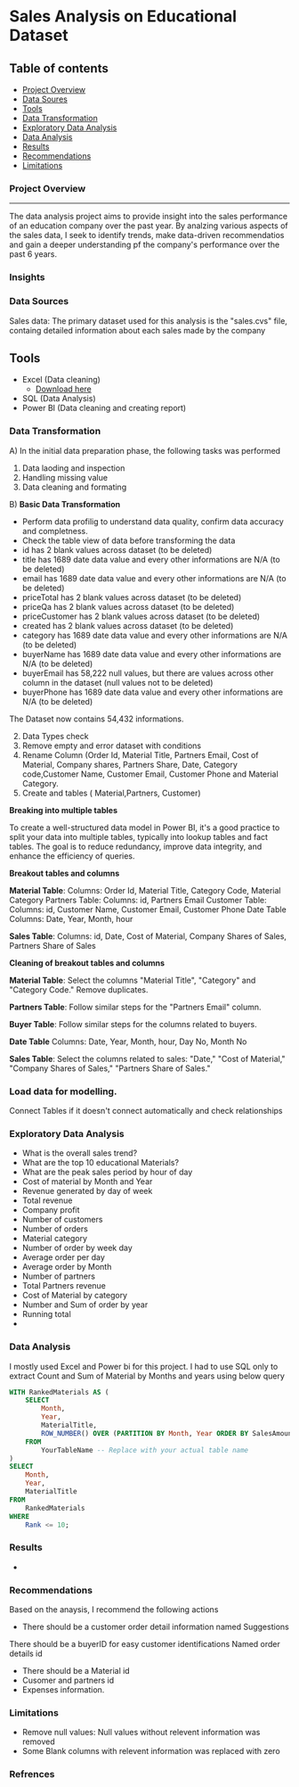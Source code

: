 # Sales Analysis on Educational Dataset

## Table of contents

- [Project Overview](#project-overview)
- [Data Soures](#data-sources)
- [Tools](#tools)
- [Data Transformation](#data-transformation)
- [Exploratory Data Analysis](#exploratory-data-analysis)
- [Data Analysis](#data-analysis)
- [Results](#results)
- [Recommendations](#recommendations)
- [Limitations](#limitations)


### Project Overview
---

The data analysis project aims to provide insight into the sales performance of an education company over the past year. By analzing various aspects of the sales data, I seek to identify trends, make data-driven recommendatios and gain a deeper understanding pf the company's performance over the past 6 years.

### Insights







### Data Sources

Sales data: The primary dataset used for this analysis is the "sales.cvs" file, containg detailed information about each sales made by the company

## Tools

- Excel (Data cleaning) 
  - [Download here](https://github.com/)
- SQL (Data Analysis)
- Power BI (Data cleaning and creating report)

### Data Transformation

A)  In the initial data preparation phase, the following tasks was performed
 
1. Data laoding and inspection
2. Handling missing value
3. Data cleaning and formating

B) 
 **Basic Data Transformation**

   - Perform data profilig to understand data quality, confirm data accuracy and completness. 
   - Check the table view of data before transforming the data
   - id has 2 blank values across dataset (to be deleted)
   - title has 1689 date data value and every other informations are N/A (to be deleted)
   - email has 1689 date data value and every other informations are N/A (to be deleted)
   - priceTotal has 2 blank values across dataset (to be deleted)
   - priceQa has 2 blank values across dataset (to be deleted)
   - priceCustomer has 2 blank values across dataset (to be deleted)
   - created has 2 blank values across dataset (to be deleted)
   - category has 1689 date data value and every other informations are N/A (to be deleted)
   - buyerName has 1689 date data value and every other informations are N/A (to be deleted)
   - buyerEmail has 58,222 null values, but there are values across other column in the dataset 
    (null values not to be deleted)
   - buyerPhone has 1689 date data value and every other informations are N/A (to be deleted)

The Dataset now contains 54,432 informations.

2. Data Types check  
3. Remove empty and error dataset with conditions
4. Rename Column (Order Id, Material Title, Partners Email, Cost of Material, Company shares, 
   Partners Share, Date, Category code,Customer Name, Customer Email, Customer Phone and Material Category.    
5. Create and tables ( Material,Partners, Customer)

**Breaking into multiple tables**

To create a well-structured data model in Power BI, it's a good practice to split your data into multiple tables, 
typically into lookup tables and fact tables. The goal is to reduce redundancy, improve data integrity, 
and enhance the efficiency of queries. 

**Breakout tables and columns**

**Material Table**:
Columns: Order Id, Material Title, Category Code, Material Category
Partners Table:
Columns: id, Partners Email
Customer  Table:
Columns: id, Customer Name, Customer Email, Customer Phone
Date     Table
Columns: Date, Year, Month, hour

**Sales Table**:
Columns: id, Date, Cost of Material, Company Shares of Sales, Partners Share of Sales

**Cleaning of breakout tables and columns**

**Material Table**:
Select the columns "Material Title", "Category" and "Category Code."
Remove duplicates.


**Partners Table**:
Follow similar steps for the "Partners Email" column.

**Buyer Table**:
Follow similar steps for the columns related to buyers.

**Date Table**
Columns: Date, Year, Month, hour, Day No, Month No

**Sales Table**:
Select the columns related to sales: "Date," "Cost of Material," "Company Shares of Sales," "Partners Share of Sales."

### Load data for modelling.
 Connect Tables if it doesn't connect automatically and check relationships

### Exploratory Data Analysis

- What is the overall sales trend?
- What are the top 10 educational Materials?
- What are the peak sales period by hour of day
- Cost of material by Month and Year
- Revenue generated by day of week
- Total revenue
- Company profit
- Number of customers
- Number of orders
- Material category
- Number of order by week day
- Average order per day
- Average order by Month
- Number of partners
- Total Partners revenue
- Cost of Material by category
- Number and Sum of order by year
- Running total
- 
### Data Analysis

I mostly used Excel and Power bi for this project. I had to use SQL only to extract Count and Sum of Material by Months and years using below query

```sql
WITH RankedMaterials AS (
    SELECT
        Month,
        Year,
        MaterialTitle,
        ROW_NUMBER() OVER (PARTITION BY Month, Year ORDER BY SalesAmount DESC) AS Rank
    FROM
        YourTableName -- Replace with your actual table name
)
SELECT
    Month,
    Year,
    MaterialTitle
FROM
    RankedMaterials
WHERE
    Rank <= 10;
``` 

### Results
- 

### Recommendations

Based on the anaysis, I recommend the following actions

- There should be a customer order detail information named Suggestions

There should be a buyerID for easy customer identifications Named order details id
- There should be a Material id
- Cusomer and partners id
- Expenses information.

### Limitations

- Remove null values: Null values without relevent information was removed
- Some Blank columns with relevent information was replaced with zero


### Refrences 



